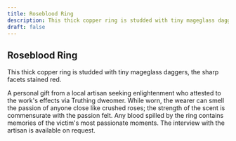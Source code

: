 ```yaml
---
title: Roseblood Ring
description: This thick copper ring is studded with tiny mageglass daggers, the sharp facets stained red....
draft: false
---
```


## Roseblood Ring

This thick copper ring is studded with tiny mageglass daggers, the sharp facets stained red.

A personal gift from a local artisan seeking enlightenment who attested to the work's effects
via Truthing dweomer. While worn, the wearer can smell the passion of anyone close like crushed
roses; the strength of the scent is commensurate with the passion felt. Any blood spilled by the
ring contains memories of the victim's most passionate moments. The interview with the artisan
is available on request.
